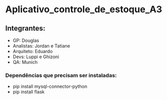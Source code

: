 # Aplicativo_controle_de_estoque_A3

## Integrantes:

- GP: Douglas 
- Analistas: Jordan e Tatiane
- Arquiteto: Eduardo
- Devs: Luppi e Ghizoni
- QA: Munich

### Dependências que precisam ser instaladas:
- pip install mysql-connector-python
- pip install flask
